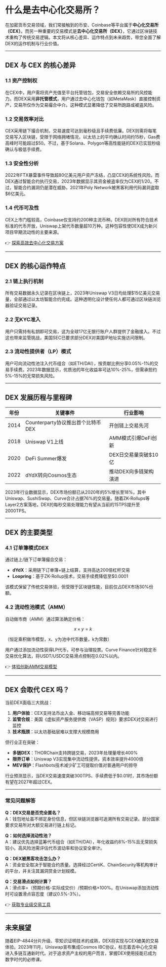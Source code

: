 # 什么是去中心化交易所？

在加密货币交易领域，我们常接触到的币安、Coinbase等平台属于**中心化交易所（CEX）**。而另一种重要的交易模式是**去中心化交易所（DEX）**，它通过区块链技术重构了传统交易逻辑。本文将从核心差异、运作特点到未来趋势，带您全面了解DEX的运作机制与行业价值。

---

## DEX 与 CEX 的核心差异

### 1.1 资产控制权
在CEX中，用户需将资产充值至平台托管钱包，交易安全依赖交易所的风控能力。而DEX采用**非托管模式**，用户通过去中心化钱包（如MetaMask）直接控制资产，交易所仅作为交易撮合中介。这种模式显著降低了交易所跑路或被盗风险。

### 1.2 交易效率对比
CEX采用链下撮合机制，交易速度可达到毫秒级且手续费低廉。DEX则需将每笔交易写入区块链，受限于网络拥堵情况，以太坊上的平均确认时间约15秒，Gas费高峰时可能超过$50。不过，基于Solana、Polygon等高性能链的DEX已实现秒级确认与极低手续费。

### 1.3 安全性分析
2022年FTX暴雷事件导致超80亿美元用户资产冻结，凸显CEX的系统性风险。而DEX通过智能合约执行交易，2023年数据显示其资金被盗率仅为CEX的1/20。不过，智能合约漏洞仍是潜在威胁，2021年Poly Network被黑客利用代码漏洞盗取$6亿美元。

### 1.4 代币可及性
CEX上市门槛较高，Coinbase仅支持约200种主流币种。DEX则对所有符合技术标准的代币开放，Uniswap上架代币数量超10万种。这种包容性使DEX成为新兴项目早期流动性的主要来源。

👉 [探索高效去中心化交易方案](https://bit.ly/okx_welcome)

---

## DEX 的核心运作特点

### 2.1 链上执行机制
所有交易数据永久记录在区块链上，2023年Uniswap V3日均处理$15亿美元交易量，全部通过以太坊智能合约完成。这种透明化设计使任何人都可通过区块链浏览器验证交易记录。

### 2.2 无KYC准入
用户只需持有私钥即可交易，这为全球17亿无银行账户人群提供了金融接入。不过这也带来监管挑战，美国SEC已要求部分DEX对美国IP地址实施访问限制。

### 2.3 流动性提供者（LP）模式
用户可向流动性池注入代币组合（如ETH/DAI），按贡献比例分享0.05%-1%的交易手续费。2023年数据显示，优质池的年化收益率可达10%-25%，但需承担约5%-15%的无常损失风险。

---

## DEX 发展历程与里程碑

| 年份 | 关键事件 | 行业影响 |
|------|----------|----------|
| 2014 | Counterparty协议推出首个比特币DEX | 开创链上交易先河 |
| 2018 | Uniswap V1上线 | AMM模式引爆DeFi创新 |
| 2020 | DeFi Summer爆发 | DEX日交易量突破$10亿 |
| 2022 | dYdX转向Cosmos生态 | 推动DEX向多链架构演进 |

2023年行业数据显示，DEX市场份额已从2020年的5%增长至18%，其中Uniswap、SushiSwap、Curve合计占据76%的交易量。随着ZK-Rollups等Layer2方案落地，DEX的每秒交易处理能力有望从当前的15TPS提升至2000TPS。

---

## DEX 的主要类型

### 4.1 订单簿模式DEX
通过链上/链下订单簿撮合交易：
- **dYdX**：采用链下订单簿+链上结算，支持高达200倍杠杆交易
- **Loopring**：基于ZK-Rollup技术，交易手续费降低至$0.0001

该模式保留了传统交易体验，但受限于区块链性能，目前仅占DEX市场30%份额。

### 4.2 流动性池模式（AMM）
自动做市商（AMM）通过算法确定价格：
```math
x \times y = k
```
（恒定乘积做市模型，x、y为池中代币数量，k为常数）

用户通过添加流动性获得LP代币，可参与治理投票。Curve Finance针对稳定币交易优化算法，将USDT/USDC交易滑点控制在0.02%以内。

👉 [体验创新AMM交易模型](https://bit.ly/okx_welcome)

---

## DEX 会取代 CEX 吗？

当前DEX面临三大挑战：
1. **用户体验**：CEX支持法币出入金、移动端高频交易等完善功能
2. **监管合规**：美国《虚拟资产服务提供商（VASP）规则》要求DEX对交易进行监控
3. **技术瓶颈**：以太坊基础层难以支撑大规模商用

但行业正在突破：
- **多链DEX**：THORChain支持跨链交易，2023年处理量增长400%
- **限界订单**：Uniswap V3实现集中流动性提供，资本效率提升4000倍
- **MEV保护**：Flashbots技术减少矿工可提取价值对普通用户的掠夺

行业预测显示，当DEX交易速度突破300TPS、手续费低于$0.01时，其市场份额有望在2027年超过CEX。

---

### 常见问题解答

**Q：DEX交易是否完全匿名？**  
A：钱包地址虽不绑定身份信息，但区块链浏览器可追溯所有交易记录。部分国家要求交易所对大额交易进行链上标记。

**Q：如何选择流动性池？**  
A：建议优先选择蓝筹代币组合（如ETH/DAI），年化收益约8%-15%且无常损失较小。高风险池需评估代币波动率和协议安全审计。

**Q：DEX被黑客攻击怎么办？**  
A：资金安全取决于智能合约质量。选择经过CertiK、ChainSecurity等机构审计的平台，并关注其漏洞赏金计划规模。

**Q：交易滑点如何计算？**  
A：滑点率=（预期价格-实际成交价）/预期价格×100%。在Uniswap添加流动性时可设置滑点容忍度（建议0.5%-3%）。

👉 [获取专业级交易工具](https://bit.ly/okx_welcome)

---

## 未来展望

随着EIP-4844分片升级、零知识证明技术的成熟，DEX将实现与CEX媲美的交易体验。2023年11月，Uniswap宣布集成Cosmos IBC协议，标志着去中心化交易进入多链互通新时代。对于追求资产主权的用户而言，掌握DEX使用技能已成为数字时代的必修课。